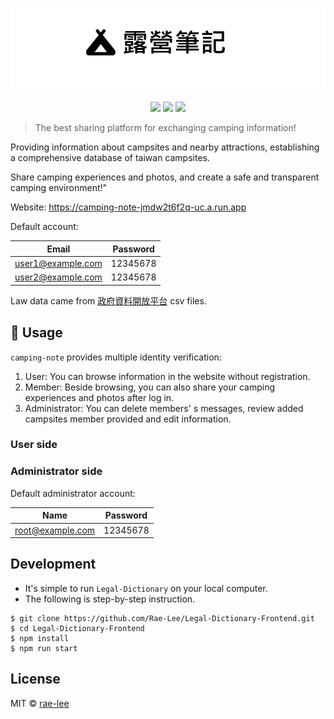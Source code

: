 <p align=center>
<img src="https://raw.githubusercontent.com/Rae-Lee/camping-note/main/logo.PNG">
</p>
<p align=center>
<a target="_blank" href="http://nodejs.org/download/" title="Node version"><img src="https://img.shields.io/badge/node.js-%3E=_6.0-green.svg"></a>
<a target="_blank" href="https://opensource.org/licenses/MIT" title="License: MIT"><img src="https://img.shields.io/badge/License-MIT-blue.svg"></a>
<a target="_blank" href="http://makeapullrequest.com" title="PRs Welcome"><img src="https://img.shields.io/badge/PRs-welcome-brightgreen.svg"></a>
</p>



> The best sharing platform for exchanging camping information!

Providing information about campsites and nearby attractions, establishing a comprehensive database of taiwan campsites. 

Share camping experiences and photos, and create a safe and transparent camping environment!"

Website: https://camping-note-jmdw2t6f2q-uc.a.run.app

Default account:

| Email  |  Password |                                                                                                                                               
| ----- |---------- | 
| user1@example.com | 12345678  |
| user2@example.com | 12345678  |


Law data came from [政府資料開放平台](https://data.gov.tw/dataset/132066) csv files.


## :flower_playing_cards: Usage

`camping-note` provides multiple identity verification:

1. User: You can browse information in the website without registration.
2. Member: Beside browsing, you can also share your camping experiences and photos after log in.
3. Administrator: You can delete members' s messages, review added campsites member provided and edit information.

### User side


### Administrator side

Default administrator account:

| Name  |  Password |                                                                                                                                               
| ----- |---------- | 
| root@example.com  | 12345678  |




## Development


* It's simple to run `Legal-Dictionary` on your local computer.  
* The following is step-by-step instruction.

```
$ git clone https://github.com/Rae-Lee/Legal-Dictionary-Frontend.git
$ cd Legal-Dictionary-Frontend
$ npm install
$ npm run start
```

## License

MIT © [rae-lee](https://github.com/rae-lee)
